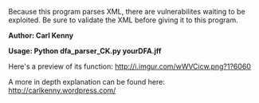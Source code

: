 Because this program parses XML, there are
vulnerabilites waiting to be exploited. Be sure to
validate the XML before giving it to this program.

**Author: Carl Kenny**

**Usage: Python dfa_parser_CK.py yourDFA.jff**

Here's a preview of its function: http://i.imgur.com/wWVCicw.png?1?6060

A more in depth explanation can be found here: http://carlkenny.wordpress.com/
